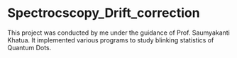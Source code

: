 # Spectrocscopy_Drift_correction
This project was conducted by me under the guidance of Prof. Saumyakanti Khatua. It implemented various programs to study blinking statistics of Quantum Dots.
